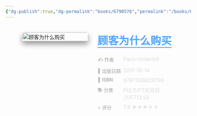 ```yaml
---
{"dg-publish":true,"dg-permalink":"books/6790576","permalink":"/books/6790576/","title":"顾客为什么购买","metatags":{"description":"《顾客为什么购买》已畅销10年。从俄罗斯到日本，从西班牙到泰国，全球读者专程拜访购物学研究专家昂德希尔咨询营销建议，还有不少人向他诉说他们的商业故事。昂德希尔意识到第一版书中的一些事例已经过时，因此这本书急需修订，以便适应更多全球商家和业内营销人士的需求。在新版中，昂德希尔增加了大量来自全球零售业前沿的新鲜案例和观察，以及来自网络销售的最新营销技巧和全球各地市场的最新动态，无论你喜欢还是厌恶购物，这都是一本有趣的好书。","og:site_name":"DavonOs","og:title":"顾客为什么购买","og:type":"book","og:url":"https://zuji.eu.org/books/6790576","og:image":"https://img9.xinhuashudian.com/bookbasepic/C/01246/97875086297592091531-fm.jpg","og:image:width":"50","og:image:alt":"bookcover"}}
---
```



<span><span></span></span><div class="book-info-container" style="display: flex; gap: 25px; align-items: flex-start;padding: 20px; border-radius: 12px;"><span></span><div class="cover-col" style="flex: 0 0 180px; position: relative;"><span></span><img src="https://img9.xinhuashudian.com/bookbasepic/C/01246/97875086297592091531-fm.jpg" style="width: 100%; border-radius: 6px;box-shadow: 0 8px 15px rgba(0,0,0,0.4);" alt="顾客为什么购买"></div><div class="info-col" style="flex: 1; min-width: 0;"><span></span><div style="margin-bottom: 15px;"><span></span><h1 style="font-size: 1.8rem; font-weight: 800;margin: 0 0 5px 0;color: #e0e0e0;"><span></span><a href="https://book.douban.com/subject/6790576/" target="_blank" style="color: #4da6ff; text-decoration: none;border-bottom: 2px solid #4da6ff;"><span>顾客为什么购买</span></a></h1></div><div style="width: 100%;margin-top: 15px;display: flex;flex-direction: column;gap: 8px;"><span></span><div class="info-row" style="display: flex;align-items: flex-start;"><span></span><div style="width: 30%;color: #a0a0a0;font-weight: 500;font-size: 0.92em;"><span>✍️ 作者</span></div><div style="flex: 1;font-weight: 500;color: #e0e0e0;"><span>Paco·Underhill</span></div></div><div class="info-row" style="display: flex;align-items: flex-start;"><span></span><div style="width: 30%;color: #a0a0a0;font-weight: 500;font-size: 0.92em;"><span>📅 出版日期</span></div><div style="flex: 1;font-weight: 500;color: #e0e0e0;">2011-10-14</div></div><div class="info-row" style="display: flex;align-items: flex-start;"><span></span><div style="width: 30%;color: #a0a0a0;font-weight: 500;font-size: 0.92em;"><span>🔢 ISBN</span></div><div style="flex: 1;font-weight: 500;color: #e0e0e0;"><span>9787508629759</span></div></div><div class="info-row" style="display: flex;align-items: flex-start;"><span></span><div style="width: 30%;color: #a0a0a0;font-weight: 500;font-size: 0.92em;"><span>📚 分类</span></div><div style="flex: 1;font-weight: 500;color: #e0e0e0;"><span>F经济/F7贸易经济/F713.55</span></div></div><div class="info-row" style="display: flex;align-items: flex-start;"><span></span><div style="width: 30%;color: #a0a0a0;font-weight: 500;font-size: 0.92em;"><span>⭐ 评分</span></div><div style="flex: 1;font-weight: 500;color: #e0e0e0;"><span>7.9 ★★★☆☆</span></div></div></div></div></div>
  
